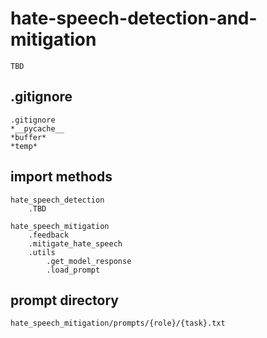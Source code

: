 # hate-speech-detection-and-mitigation

    TBD

## .gitignore

    .gitignore
    *__pycache__
    *buffer*
    *temp*

## import methods

    hate_speech_detection
        .TBD
    
    hate_speech_mitigation
        .feedback
        .mitigate_hate_speech
        .utils
            .get_model_response
            .load_prompt

## prompt directory

    hate_speech_mitigation/prompts/{role}/{task}.txt
